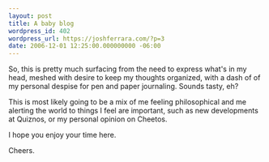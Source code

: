 ```yaml
---
layout: post
title: A baby blog
wordpress_id: 402
wordpress_url: https://joshferrara.com/?p=3
date: 2006-12-01 12:25:00.000000000 -06:00
---
```

So, this is pretty much surfacing from the need to express what's in my head, meshed with desire to keep my thoughts organized, with a dash of of my personal despise for pen and paper journaling. Sounds tasty, eh?

This is most likely going to be a mix of me feeling philosophical and me alerting the world to things I feel are important, such as new developments at Quiznos, or my personal opinion on Cheetos.

I hope you enjoy your time here.

Cheers.
